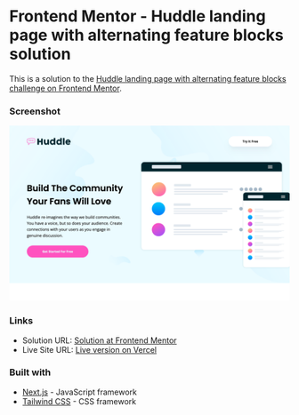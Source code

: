 # Frontend Mentor - Huddle landing page with alternating feature blocks solution

This is a solution to the [Huddle landing page with alternating feature blocks challenge on Frontend Mentor](https://www.frontendmentor.io/challenges/huddle-landing-page-with-alternating-feature-blocks-5ca5f5981e82137ec91a5100). 


### Screenshot

![Screenshot of the completed challenge](./design/screenshot.png)


### Links

- Solution URL: [Solution at Frontend Mentor](https://www.frontendmentor.io/solutions/huddle-landing-page-with-alternating-feature-blocks-tailwind-and-next-UsbkjD56by)
- Live Site URL: [Live version on Vercel](https://huddle-landing-page-with-alternating-feature-blocks-pearl-chi.vercel.app)


### Built with

- [Next.js](https://nextjs.org/) - JavaScript framework
- [Tailwind CSS](https://tailwindcss.com/) - CSS framework


